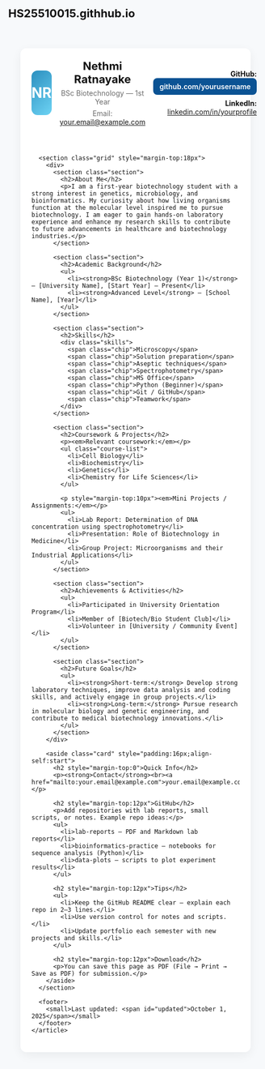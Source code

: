 # HS25510015.githhub.io
<!doctype html>
<html lang="en">
<head>
  <meta charset="utf-8" />
  <meta name="viewport" content="width=device-width, initial-scale=1" />
  <title>Biotechnology Student Portfolio — Nethmi Ratnayake</title>
  <style>
    :root{--accent:#2b8fbf;--muted:#6b6b6b;--bg:#f7f9fb;--card:#ffffff}
    html,body{height:100%;margin:0;font-family:Inter, system-ui, -apple-system, 'Segoe UI', Roboto, 'Helvetica Neue', Arial; background:var(--bg);color:#111}
    .container{max-width:900px;margin:32px auto;padding:24px}
    .card{background:var(--card);border-radius:12px;box-shadow:0 6px 20px rgba(15,15,15,0.06);padding:22px}
    header{display:flex;gap:16px;align-items:center}
    .avatar{width:88px;height:88px;border-radius:12px;background:linear-gradient(135deg,var(--accent),#6dd3f4);display:flex;align-items:center;justify-content:center;color:white;font-weight:700;font-size:28px}
    h1{margin:0;font-size:22px}
    .sub{color:var(--muted);margin-top:6px;font-size:14px}
    .meta{margin-left:auto;text-align:right}
    .grid{display:grid;grid-template-columns:1fr 320px;gap:18px;margin-top:20px}
    .section{margin-bottom:18px}
    h2{font-size:16px;margin:0 0 10px 0}
    ul{margin:0;padding-left:18px}
    .skills{display:flex;flex-wrap:wrap;gap:8px}
    .chip{background:#eef8ff;border-radius:999px;padding:6px 10px;font-size:13px}
    .course-list li{margin-bottom:6px}
    .github{display:inline-block;padding:8px 12px;border-radius:8px;background:#0b5394;color:white;text-decoration:none;font-weight:600}
    footer{margin-top:18px;color:var(--muted);font-size:13px}
    @media (max-width:880px){.grid{grid-template-columns:1fr;}.meta{text-align:left;margin-left:0}}
    /* Print-friendly tweaks */
    @media print{body{background:white} .container{box-shadow:none;margin:0;padding:0} .card{box-shadow:none;border-radius:0}}
  </style>
</head>
<body>
  <main class="container">
    <article class="card">
      <header>
        <div class="avatar">NR</div>
        <div>
          <h1>Nethmi Ratnayake</h1>
          <div class="sub">BSc Biotechnology — 1st Year</div>
          <div class="sub">Email: <a href="mailto:your.email@example.com">your.email@example.com</a></div>
        </div>
        <div class="meta">
          <div><strong>GitHub:</strong> <a class="github" href="#" target="_blank">github.com/yourusername</a></div>
          <div style="margin-top:8px"><strong>LinkedIn:</strong> <a href="#" target="_blank">linkedin.com/in/yourprofile</a></div>
        </div>
      </header>

      <section class="grid" style="margin-top:18px">
        <div>
          <section class="section">
            <h2>About Me</h2>
            <p>I am a first-year biotechnology student with a strong interest in genetics, microbiology, and bioinformatics. My curiosity about how living organisms function at the molecular level inspired me to pursue biotechnology. I am eager to gain hands-on laboratory experience and enhance my research skills to contribute to future advancements in healthcare and biotechnology industries.</p>
          </section>

          <section class="section">
            <h2>Academic Background</h2>
            <ul>
              <li><strong>BSc Biotechnology (Year 1)</strong> — [University Name], [Start Year] – Present</li>
              <li><strong>Advanced Level</strong> — [School Name], [Year]</li>
            </ul>
          </section>

          <section class="section">
            <h2>Skills</h2>
            <div class="skills">
              <span class="chip">Microscopy</span>
              <span class="chip">Solution preparation</span>
              <span class="chip">Aseptic techniques</span>
              <span class="chip">Spectrophotometry</span>
              <span class="chip">MS Office</span>
              <span class="chip">Python (Beginner)</span>
              <span class="chip">Git / GitHub</span>
              <span class="chip">Teamwork</span>
            </div>
          </section>

          <section class="section">
            <h2>Coursework & Projects</h2>
            <p><em>Relevant coursework:</em></p>
            <ul class="course-list">
              <li>Cell Biology</li>
              <li>Biochemistry</li>
              <li>Genetics</li>
              <li>Chemistry for Life Sciences</li>
            </ul>

            <p style="margin-top:10px"><em>Mini Projects / Assignments:</em></p>
            <ul>
              <li>Lab Report: Determination of DNA concentration using spectrophotometry</li>
              <li>Presentation: Role of Biotechnology in Medicine</li>
              <li>Group Project: Microorganisms and their Industrial Applications</li>
            </ul>
          </section>

          <section class="section">
            <h2>Achievements & Activities</h2>
            <ul>
              <li>Participated in University Orientation Program</li>
              <li>Member of [Biotech/Bio Student Club]</li>
              <li>Volunteer in [University / Community Event]</li>
            </ul>
          </section>

          <section class="section">
            <h2>Future Goals</h2>
            <ul>
              <li><strong>Short-term:</strong> Develop strong laboratory techniques, improve data analysis and coding skills, and actively engage in group projects.</li>
              <li><strong>Long-term:</strong> Pursue research in molecular biology and genetic engineering, and contribute to medical biotechnology innovations.</li>
            </ul>
          </section>
        </div>

        <aside class="card" style="padding:16px;align-self:start">
          <h2 style="margin-top:0">Quick Info</h2>
          <p><strong>Contact</strong><br><a href="mailto:your.email@example.com">your.email@example.com</a></p>

          <h2 style="margin-top:12px">GitHub</h2>
          <p>Add repositories with lab reports, small scripts, or notes. Example repo ideas:</p>
          <ul>
            <li>lab-reports — PDF and Markdown lab reports</li>
            <li>bioinformatics-practice — notebooks for sequence analysis (Python)</li>
            <li>data-plots — scripts to plot experiment results</li>
          </ul>

          <h2 style="margin-top:12px">Tips</h2>
          <ul>
            <li>Keep the GitHub README clear — explain each repo in 2–3 lines.</li>
            <li>Use version control for notes and scripts.</li>
            <li>Update portfolio each semester with new projects and skills.</li>
          </ul>

          <h2 style="margin-top:12px">Download</h2>
          <p>You can save this page as PDF (File → Print → Save as PDF) for submission.</p>
        </aside>
      </section>

      <footer>
        <small>Last updated: <span id="updated">October 1, 2025</span></small>
      </footer>
    </article>
  </main>

  <!--
    Instructions:
    - Replace placeholders like [University Name], [Start Year], your.email@example.com and GitHub links.
    - Edit the content directly in a text editor and save as .html
    - To convert to PDF: open in browser → Print → Save as PDF.
  -->
</body>
</html>







